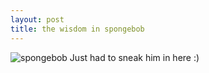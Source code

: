 ```yaml
---
layout: post
title: the wisdom in spongebob
---
```

![spongebob](../../../../images/spongebob.png)
Just had to sneak him in here :)
